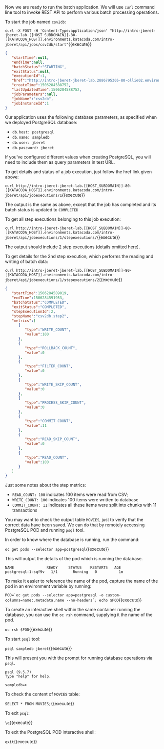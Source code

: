 Now we are ready to run the batch application. 
We will use ``curl`` command line tool to invoke REST API to perform various batch processing operations.

To start the job named ``csv2db``:

``curl -X POST -H 'Content-Type:application/json' "http://intro-jberet-jberet-lab.[[HOST_SUBDOMAIN]]-80-[[KATACODA_HOST]].environments.katacoda.com/intro-jberet/api/jobs/csv2db/start"``{{execute}}

```json
{
   "startTime":null,
   "endTime":null,
   "batchStatus":"STARTING",
   "exitStatus":null,
   "executionId":1,
   "href":"http://intro-jberet-jberet-lab.2886795305-80-ollie02.environments.katacoda.com/intro-jberet/api/jobexecutions/1",
   "createTime":1506284588752,
   "lastUpdatedTime":1506284588752,
   "jobParameters":null,
   "jobName":"csv2db",
   "jobInstanceId":1
}
```

Our application uses the following database parameters, as specified when we deployed PostgreSQL database:

* ``db.host: postgresql``
* ``db.name: sampledb``
* ``db.user: jberet``
* ``db.password: jberet``

If you've configured different values when creating PostgreSQL, you will need to include them as
query parameters in test URL.

To get details and status of a job execution, just follow the href link given above:

``curl http://intro-jberet-jberet-lab.[[HOST_SUBDOMAIN]]-80-[[KATACODA_HOST]].environments.katacoda.com/intro-jberet/api/jobexecutions/1``{{execute}}

The output is the same as above, except that the job has completed and its batch status 
is updated to ``COMPLETED``

To get all step executions belonging to this job execution:

``curl http://intro-jberet-jberet-lab.[[HOST_SUBDOMAIN]]-80-[[KATACODA_HOST]].environments.katacoda.com/intro-jberet/api/jobexecutions/1/stepexecutions/``{{execute}}

The output should include 2 step executions (details omitted here).

To get details for the 2nd step execution, which performs the reading and writing of batch data:

``curl http://intro-jberet-jberet-lab.[[HOST_SUBDOMAIN]]-80-[[KATACODA_HOST]].environments.katacoda.com/intro-jberet/api/jobexecutions/1/stepexecutions/2``{{execute}}

```json
{
   "startTime":1506284589019,
   "endTime":1506284591953,
   "batchStatus":"COMPLETED",
   "exitStatus":"COMPLETED",
   "stepExecutionId":2,
   "stepName":"csv2db.step2",
   "metrics":[
      {
         "type":"WRITE_COUNT",
         "value":100
      },
      {
         "type":"ROLLBACK_COUNT",
         "value":0
      },
      {
         "type":"FILTER_COUNT",
         "value":0
      },
      {
         "type":"WRITE_SKIP_COUNT",
         "value":0
      },
      {
         "type":"PROCESS_SKIP_COUNT",
         "value":0
      },
      {
         "type":"COMMIT_COUNT",
         "value":11
      },
      {
         "type":"READ_SKIP_COUNT",
         "value":0
      },
      {
         "type":"READ_COUNT",
         "value":100
      }
   ]
}
```
Just some notes about the step metrics:

* ``READ_COUNT: 100`` indicates 100 items were read from CSV; 
* ``WRITE_COUNT: 100`` indicates 100 items were written to database
* ``COMMIT_COUNT: 11`` indicates all these items were split into chunks with 11 transactions

You may want to check the output table ```MOVIES```, just to verify that the correct data have
been saved. We can do that by remotely accessing PostgreSQL POD and running ``psql`` tool.

In order to know where the database is running, run the command:

``oc get pods --selector app=postgresql``{{execute}}

This will output the details of the pod which is running the database.

```
NAME               READY     STATUS    RESTARTS   AGE
postgresql-1-sqf9v   1/1       Running   0          1m
```

To make it easier to reference the name of the pod, capture the name of the pod in an environment variable by running:

``POD=`oc get pods --selector app=postgresql -o custom-columns=name:.metadata.name --no-headers`; echo $POD``{{execute}}

To create an interactive shell within the same container running the database, you can use the ``oc rsh`` command, supplying it the name of the pod.

``oc rsh $POD``{{execute}}

To start ``psql`` tool:

``psql sampledb jberet``{{execute}}

This will present you with the prompt for running database operations via ``psql``.

```
psql (9.5.7)
Type "help" for help.

sampledb=>
```

To check the content of ``MOVIES`` table:

``SELECT * FROM MOVIES;``{{execute}}

To exit ``psql``:

``\q``{{execute}}

To exit the PostgreSQL POD interactive shell:

``exit``{{execute}}


